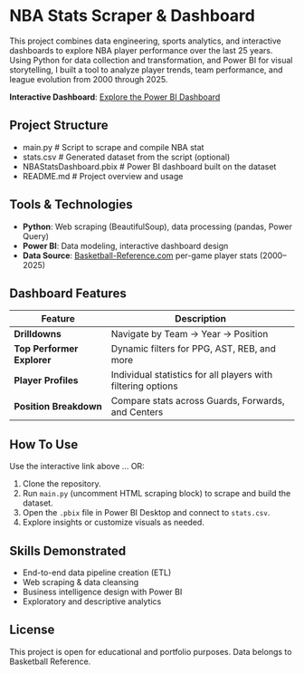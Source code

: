 # NBA Stats Scraper & Dashboard

This project combines data engineering, sports analytics, and interactive dashboards to explore NBA player performance over the last 25 years. Using Python for data collection and transformation, and Power BI for visual storytelling, I built a tool to analyze player trends, team performance, and league evolution from 2000 through 2025.

**Interactive Dashboard**:  [Explore the Power BI Dashboard](https://app.powerbi.com/groups/me/reports/6bd6e996-e5ee-403f-b4e8-5393fe444a33/cd42f6c69297499da3eb?experience=power-bi)

## Project Structure

 - main.py # Script to scrape and compile NBA stat
 - stats.csv # Generated dataset from the script (optional)
 - NBAStatsDashboard.pbix # Power BI dashboard built on the dataset
 - README.md # Project overview and usage

## Tools & Technologies
- **Python**: Web scraping (BeautifulSoup), data processing (pandas, Power Query)
- **Power BI**: Data modeling, interactive dashboard design
- **Data Source**: [Basketball-Reference.com](https://www.basketball-reference.com/) per-game player stats (2000–2025)

## Dashboard Features

| Feature | Description |
|--------|-------------|
| **Drilldowns** | Navigate by Team -> Year -> Position |
| **Top Performer Explorer** | Dynamic filters for PPG, AST, REB, and more |
| **Player Profiles** | Individual statistics for all players with filtering options |
| **Position Breakdown** | Compare stats across Guards, Forwards, and Centers |

## How To Use

Use the interactive link above ... OR:
1. Clone the repository.
2. Run `main.py` (uncomment HTML scraping block) to scrape and build the dataset.
3. Open the `.pbix` file in Power BI Desktop and connect to `stats.csv`.
4. Explore insights or customize visuals as needed.

## Skills Demonstrated
- End-to-end data pipeline creation (ETL)
- Web scraping & data cleansing
- Business intelligence design with Power BI
- Exploratory and descriptive analytics

## License
This project is open for educational and portfolio purposes. Data belongs to Basketball Reference.
